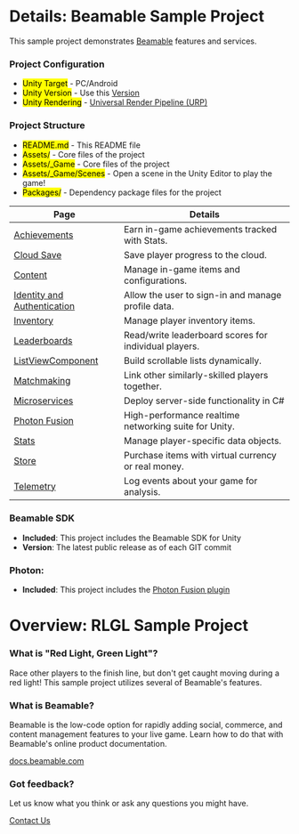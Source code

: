 # **Details: Beamable Sample Project**

This sample project demonstrates [Beamable](https://beamable.com/) features and services.

### **Project Configuration**

- <mark>Unity Target</mark> - PC/Android
- <mark>Unity Version</mark> - Use this [Version](https://github.com/HashbangGamesLLC/Multiplayer_RLGL_Sample_Project/blob/master/BeamablePhotonSample/ProjectSettings/ProjectVersion.txt)
- <mark>Unity Rendering</mark> - [Universal Render Pipeline (URP)](https://docs.unity3d.com/Packages/com.unity.render-pipelines.universal@10.2/manual/index.html)

### **Project Structure**
- <mark>README.md</mark> - This README file
- <mark>Assets/</mark> - Core files of the project
- <mark>Assets/_Game</mark> - Core files of the project
- <mark>Assets/_Game/Scenes</mark> - Open a scene in the Unity Editor to play the game!
- <mark>Packages/</mark> - Dependency package files for the project

| Page                                                              | Details                                               |
| ----------------------------------------------------------------- | ----------------------------------------------------- |
| [Achievements](/Docs/Achievements.md)                             | Earn in-game achievements tracked with Stats.         |
| [Cloud Save](/Docs/CloudSave.md)                                  | Save player progress to the cloud.                    |
| [Content](/Docs/Content.md)                                       | Manage in-game items and configurations.              |
| [Identity and Authentication](/Docs/IdentityAndAuthentication.md) | Allow the user to sign-in and manage profile data.    |
| [Inventory](/Docs/Inventory.md)                                   | Manage player inventory items.                        |
| [Leaderboards](/Docs/Leaderboards.md)                             | Read/write leaderboard scores for individual players. |
| [ListViewComponent](/Docs/ListViewComponent.md)                   | Build scrollable lists dynamically.                   |
| [Matchmaking](/Docs/Matchmaking.md)                               | Link other similarly-skilled players together.        |
| [Microservices](/Docs/Microservices.md)                           | Deploy server-side functionality in C#                |
| [Photon Fusion](/Docs/Photon%20Fusion.md)                         | High-performance realtime networking suite for Unity. |
| [Stats](/Docs/Stats.md)                                           | Manage player-specific data objects.                  |
| [Store](/Docs/Store.md)                                           | Purchase items with virtual currency or real money.   |
| [Telemetry](/Docs/Telemetry.md)                                   | Log events about your game for analysis.              |

### **Beamable SDK**
- **Included**: This project includes the Beamable SDK for Unity
- **Version**: The latest public release as of each GIT commit

### **Photon:**
- **Included**: This project includes the [Photon Fusion plugin](https://doc.photonengine.com/en-us/fusion/current/getting-started/fusion-intro)

# **Overview: RLGL Sample Project**

### **What is "Red Light, Green Light"?**

Race other players to the finish line, but don't get caught moving during a red light! This sample project utilizes several of Beamable's features.

### **What is Beamable?**

Beamable is the low-code option for rapidly adding social, commerce, and content management features to your live game. Learn how to do that with Beamable's online product documentation.

[docs.beamable.com](docs.beamable.com)

### **Got feedback?**

Let us know what you think or ask any questions you might have.

[Contact Us](https://docs.beamable.com/discuss)
